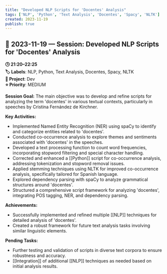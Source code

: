 ```yaml
---
title: "Developed NLP Scripts for 'Docentes' Analysis"
tags: ['NLP', 'Python', 'Text Analysis', 'Docentes', 'Spacy', 'NLTK']
created: 2023-11-19
publish: true
---
```


## 📅 2023-11-19 — Session: Developed NLP Scripts for 'Docentes' Analysis

**🕒 21:20–22:25**  
**🏷️ Labels**: NLP, Python, Text Analysis, Docentes, Spacy, NLTK  
**📂 Project**: Dev  
**⭐ Priority**: MEDIUM  


**Session Goal:** The main objective was to develop and refine scripts for analyzing the term 'docentes' in various textual contexts, particularly in speeches by Cristina Fernández de Kirchner.

**Key Activities:**
- Implemented Named Entity Recognition (NER) using spaCy to identify and categorize entities related to 'docentes'.
- Conducted co-occurrence analysis to explore themes and sentiments associated with 'docentes' in the speeches.
- Developed a text processing function to count word frequencies, incorporating stopword filtering and special character handling.
- Corrected and enhanced a [[Python]] script for co-occurrence analysis, addressing tokenization and stopword removal issues.
- Applied stemming techniques using NLTK for improved co-occurrence analysis, specifically tailored for Spanish language.
- Explored dependency parsing with spaCy to analyze grammatical structures around 'docentes'.
- Structured a comprehensive script framework for analyzing 'docentes', integrating POS tagging, NER, and dependency parsing.

**Achievements:**
- Successfully implemented and refined multiple [[NLP]] techniques for detailed analysis of 'docentes'.
- Created a robust framework for future text analysis tasks involving similar linguistic elements.

**Pending Tasks:**
- Further testing and validation of scripts in diverse text corpora to ensure robustness and accuracy.
- [[Integration]] of additional [[NLP]] techniques as needed based on initial analysis results.
